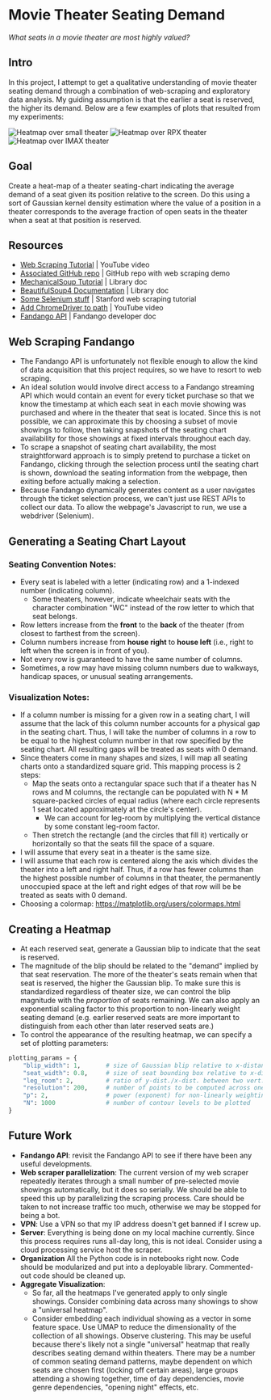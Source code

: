# Movie Theater Seating Demand

_What seats in a movie theater are most highly valued?_

## Intro

In this project, I attempt to get a qualitative understanding of movie theater seating demand through a combination of web-scraping and exploratory data analysis. My guiding assumption is that the earlier a seat is reserved, the higher its demand. Below are a few examples of plots that resulted from my experiments:

![Heatmap over small theater](images/for_readme/Ant-Man_and_the_Wasp_2018-07-08_2130.png)
![Heatmap over RPX theater](images/for_readme/Ant-Man_and_the_Wasp_2018-07-13_1830.png)
![Heatmap over IMAX theater](images/for_readme/Ant-Man_and_the_Wasp_2018-07-07_2030.png)

## Goal

Create a heat-map of a theater seating-chart indicating the average demand of a seat given its position relative to the screen. Do this using a sort of Gaussian kernel density estimation where the value of a position in a theater corresponds to the average fraction of open seats in the theater when a seat at that position is reserved.

## Resources
* [Web Scraping Tutorial](https://youtu.be/52wxGESwQSA) | YouTube video
* [Associated GitHub repo](https://github.com/paulproteus/python-scraping-code-samples) | GitHub repo with web scraping demo
* [MechanicalSoup Tutorial](http://mechanicalsoup.readthedocs.io/en/stable/tutorial.html) | Library doc
* [BeautifulSoup4 Documentation](https://www.crummy.com/software/BeautifulSoup/bs4/doc/) | Library doc
* [Some Selenium stuff](http://stanford.edu/~mgorkove/cgi-bin/rpython_tutorials/Scraping_a_Webpage_Rendered_by_Javascript_Using_Python.php) | Stanford web scraping tutorial
* [Add ChromeDriver to path](https://youtu.be/dz59GsdvUF8) | YouTube video
* [Fandango API](https://developer.fandango.com/docs/read/Fandango) | Fandango developer doc

## Web Scraping Fandango
* The Fandango API is unfortunately not flexible enough to allow the kind of data acquisition that this project requires, so we have to resort to web scraping.
* An ideal solution would involve direct access to a Fandango streaming API which would contain an event for every ticket purchase so that we know the timestamp at which each seat in each movie showing was purchased and where in the theater that seat is located. Since this is not possible, we can approximate this by choosing a subset of movie showings to follow, then taking snapshots of the seating chart availability for those showings at fixed intervals throughout each day.
* To scrape a snapshot of seating chart availability, the most straightforward approach is to simply pretend to purchase a ticket on Fandango, clicking through the selection process until the seating chart is shown, download the seating information from the webpage, then exiting before actually making a selection.
* Because Fandango dynamically generates content as a user navigates through the ticket selection process, we can't just use REST APIs to collect our data. To allow the webpage's Javascript to run, we use a webdriver (Selenium).

## Generating a Seating Chart Layout

### Seating Convention Notes:

* Every seat is labeled with a letter (indicating row) and a 1-indexed number (indicating column).
  * Some theaters, however, indicate wheelchair seats with the character combination "WC" instead of the row letter to which that seat belongs.
* Row letters increase from the **front** to the **back** of the theater (from closest to farthest from the screen).
* Column numbers increase from **house right** to **house left** (i.e., right to left when the screen is in front of you).
* Not every row is guaranteed to have the same number of columns.
* Sometimes, a row may have missing column numbers due to walkways, handicap spaces, or unusual seating arrangements.

### Visualization Notes:

* If a column number is missing for a given row in a seating chart, I will assume that the lack of this column number accounts for a physical gap in the seating chart. Thus, I will take the number of columns in a row to be equal to the highest column number in that row specified by the seating chart. All resulting gaps will be treated as seats with 0 demand.
* Since theaters come in many shapes and sizes, I will map all seating charts onto a standardized square grid. This mapping process is 2 steps:
  * Map the seats onto a rectangular space such that if a theater has N rows and M columns, the rectangle can be populated with N * M square-packed circles of equal radius (where each circle represents 1 seat located approximately at the circle's center).
    * We can account for leg-room by multiplying the vertical distance by some constant leg-room factor.
  * Then stretch the rectangle (and the circles that fill it) vertically or horizontally so that the seats fill the space of a square.
* I will assume that every seat in a theater is the same size.
* I will assume that each row is centered along the axis which divides the theater into a left and right half. Thus, if a row has fewer columns than the highest possible number of columns in that theater, the permanently unoccupied space at the left and right edges of that row will be be treated as seats with 0 demand.
* Choosing a colormap: https://matplotlib.org/users/colormaps.html

## Creating a Heatmap

* At each reserved seat, generate a Gaussian blip to indicate that the seat is reserved.
* The magnitude of the blip should be related to the "demand" implied by that seat reservation. The more of the theater's seats remain when that seat is reserved, the higher the Gaussian blip. To make sure this is standardized regardless of theater size, we can control the blip magnitude with the _proportion_ of seats remaining. We can also apply an exponential scaling factor to this proportion to non-linearly weight seating demand (e.g. earlier reserved seats are more important to distinguish from each other than later reserved seats are.)
* To control the appearance of the resulting heatmap, we can specify a set of plotting parameters:
```python
plotting_params = {    
    "blip_width": 1,       # size of Gaussian blip relative to x-distance between adjacent seat centers
    "seat_width": 0.8,     # size of seat bounding box relative to x-distance between adjacent seat centers
    "leg_room": 2,         # ratio of y-dist./x-dist. between two vert./horiz. adjacent seat centers
    "resolution": 200,     # number of points to be computed across one dimension of the heat-map domain
    "p": 2,                # power (exponent) for non-linearly weighting seat demand values
    "N": 1000              # number of contour levels to be plotted
}
```

## Future Work

* **Fandango API**: revisit the Fandango API to see if there have been any useful developments.
* **Web scraper parallelization**: The current version of my web scraper repeatedly iterates through a small number of pre-selected movie showings automatically, but it does so serially. We should be able to speed this up by parallelizing the scraping process. Care should be taken to not increase traffic too much, otherwise we may be stopped for being a bot.
* **VPN**: Use a VPN so that my IP address doesn't get banned if I screw up.
* **Server**: Everything is being done on my local machine currently. Since this process requires runs all-day long, this is not ideal. Consider using a cloud processing service host the scraper.
* **Organization** All the Python code is in notebooks right now. Code should be modularized and put into a deployable library. Commented-out code should be cleaned up.
* **Aggregate Visualization**:
  * So far, all the heatmaps I've generated apply to only single showings. Consider combining data across many showings to show a "universal heatmap".
  * Consider embedding each individual showing as a vector in some feature space. Use UMAP to reduce the dimensionality of the collection of all showings. Observe clustering. This may be useful because there's likely not a single "universal" heatmap that really describes seating demand within theaters. There may be a number of common seating demand patterns, maybe dependent on which seats are chosen first (locking off certain areas), large groups attending a showing together, time of day dependencies, movie genre dependencies, "opening night" effects, etc.
